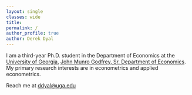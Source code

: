 ```yaml
---
layout: single
classes: wide
title: 
permalink: /
author_profile: true
author: Derek Dyal
---
```


I am a third-year Ph.D. student in the Department of Economics at the [University of Georgia](https://www.uga.edu/), [John Munro Godfrey, Sr. Department of Economics](https://www.terry.uga.edu/economics/). My primary research interests are in econometrics and applied econometrics. 


Reach me at <a href="mailto:ddyal@uga.edu">ddyal@uga.edu</a>

<br>
